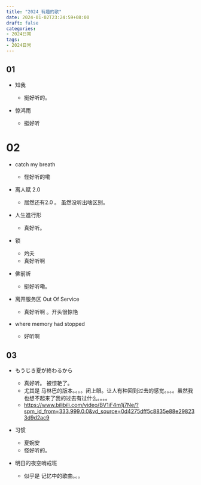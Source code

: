 ```yaml
---
title: "2024_有趣的歌"
date: 2024-01-02T23:24:59+08:00
draft: false
categories:
- 2024日常
tags:
- 2024日常
---
```





## 01 

- 知我
	- 挺好听的。

- 惊鸿雨
	- 挺好听

# 02

- catch my breath
	- 怪好听的嘞

- 离人赋 2.0
	- 居然还有2.0 。 虽然没听出啥区别。
- 人生進行形
	- 真好听。
- 锁
	- 灼夭
	- 真好听啊
- 佛前祈
	- 挺好听嘞。
- 离开服务区 Out Of Service
	- 真好听啊 。开头很惊艳
- where memory had stopped
	- 好听啊

## 03

- もうじき夏が終わるから
	- 真好听。 被惊艳了。
	- 尤其是 马林巴的版本。。。。闭上眼。让人有种回到过去的感觉。。。。虽然我也想不起来了我的过去有过什么。。。。
	- https://www.bilibili.com/video/BV1iF4m1j7Ne/?spm_id_from=333.999.0.0&vd_source=0d4275dff5c8835e88e298233d9d2ac9

- 习惯
	- 夏婉安
	- 怪好听的。

- 明日的夜空哨戒班
	- 似乎是 记忆中的歌曲。。。